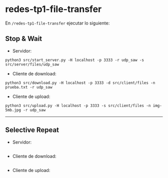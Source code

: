 # redes-tp1-file-transfer
En `/redes-tp1-file-transfer` ejecutar lo siguiente:

## Stop & Wait
- Servidor:
```
python3 src/start_server.py -H localhost -p 3333 -r udp_saw -s src/server/files/udp_saw
```

- Cliente de download:
```
python3 src/download.py -H localhost -p 3333 -d src/client/files -n prueba.txt -r udp_saw
```

- Cliente de upload:
```
python3 src/upload.py -H localhost -p 3333 -s src/client/files -n img-5mb.jpg -r udp_saw
```

---

## Selective Repeat
- Servidor:
```
```

- Cliente de download:
```
```

- Cliente de upload:
```
```